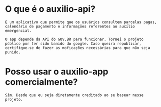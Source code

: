 
# O que é o auxilio-api?
    É um aplicativo que permite que os usuários consultem parcelas pagas, calendário de pagamento e informações referentes ao auxílio emergencial.

    O app depende da API do GOV.BR para funcionar. Tornei o projeto público por ter sido banido do google. Caso queira republicar, certifique-se de fazer as moficações necessárias para que não seja punido.

# Posso usar o auxilio-app comercialmente?
    Sim. Desde que eu seja diretamente creditado ao se basear nesse projeto. 

